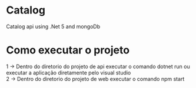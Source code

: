 # Catalog
Catalog api using .Net 5 and mongoDb

# Como executar o projeto

1 -> Dentro do diretorio do projeto de api executar o comando dotnet run ou executar a aplicação diretamente pelo visual studio
<br>
2 -> Dentro do diretorio do  projeto de web executar o comando npm start 
